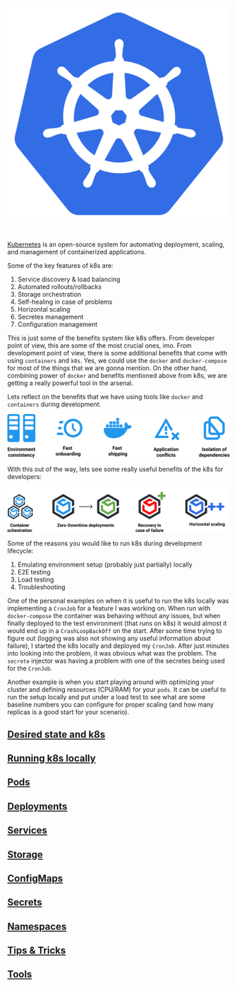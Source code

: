 
<p align=center>
  <img alt="k8s" src="./resources/k8s.svg" />
</p>

#

[Kubernetes](https://kubernetes.io/) is an open-source system for automating deployment, scaling, and management of containerized applications.

Some of the key features of k8s are:

1. Service discovery & load balancing
2. Automated rollouts/rollbacks
3. Storage orchestration
4. Self-healing in case of problems
5. Horizontal scaling
6. Secretes management
7. Configuration management

This is just some of the benefits system like k8s offers. From developer point of view, this are some of the most crucial ones, imo. From development point of view, there is some additional benefits that come with using `containers` and `k8s`. Yes, we could use the `docker` and `docker-compose` for most of the things that we are gonna mention. On the other hand, combining power of `docker` and benefits mentioned above from k8s, we are getting a really powerful tool in the arsenal.

Lets reflect on the benefits that we have using tools like `docker` and `containers` during development:

<p align=center>
  <img alt="benefits of containers" src="./resources/benefits_of_containers.svg" />
</p>

With this out of the way, lets see some really useful benefits of the k8s for developers:

<p align=center>
  <img alt="benefits of k8s" src="./resources/benefits_of_k8s.svg" />
</p>

Some of the reasons you would like to run k8s during development lifecycle:

1. Emulating environment setup (probably just partially) locally
2. E2E testing
3. Load testing
4. Troubleshooting

One of the personal examples on when it is useful to run the k8s locally was implementing a `CronJob` for a feature I was working on. When run with `docker-compose` the container was behaving without any issues, but when finally deployed to the test environment (that runs on k8s) it would almost it would end up in a `CrashLoopBackOff` on the start. After some time trying to figure out (logging was also not showing any useful information about failure), I started the k8s locally and deployed my `CronJob`. After just minutes into looking into the problem, it was obvious what was the problem. The `secrete` injector was having a problem with one of the secretes being used for the `CronJob`.

Another example is when you start playing around with optimizing your cluster and defining resources (CPU/RAM) for your `pods`. It can be useful to run the setup locally and put under a load test to see what are some baseline numbers you can configure for proper scaling (and how many replicas is a good start for your scenario).

## [Desired state and k8s](./docs/desired_state.md)

## [Running k8s locally](./docs/running_k8s_locally.md)

## [Pods](./docs/pods.md)

## [Deployments](./docs/deployments.md)

## [Services](/docs/services.md)

## [Storage](./docs/storage.md)

## [ConfigMaps](./docs/configmaps.md)

## [Secrets](./docs/secrets.md)

## [Namespaces](./docs/namespaces.md)

## [Tips & Tricks](./docs/tips_and_tricks.md)

## [Tools](./docs/tools.md)
